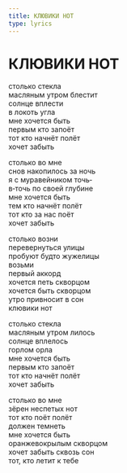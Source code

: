 ```yaml
---
title: КЛЮВИКИ НОТ
type: lyrics
---
```


<h1>КЛЮВИКИ НОТ</h1>

<section>

столько стекла\
масляным утром блестит\
солнце вплести\
в локоть угла\
мне хочется быть\
первым кто запоёт\
тот кто начнёт полёт\
хочет забыть

столько во мне\
снов накопилось за ночь\
я с муравейником точь&#8208;\
в&#8208;точь по своей глубине\
мне хочется быть\
тем кто начнёт полёт\
тот кто за нас поёт\
хочет забыть

столько возни\
перевернуться улицы\
пробуют будто жужелицы\
возьми\
первый аккорд\
хочется петь скворцом\
хочется быть скворцом\
утро привносит в сон\
клювики нот

столько стекла\
масляным утром лилось\
солнце вплелось\
горлом орла\
мне хочется быть\
первым кто запоёт\
тот кто начнёт полёт\
хочет забыть

столько во мне\
зёрен неспетых нот\
тот кто поёт полёт\
должен темнеть\
мне хочется быть\
оранжевокрылым скворцом\
хочет забыть сквозь сон\
тот, кто летит к тебе

</section>
